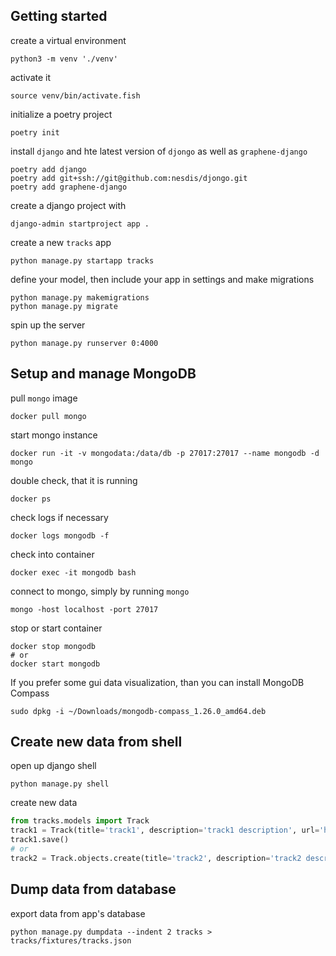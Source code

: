 ## Getting started

create a virtual environment

```shell
python3 -m venv './venv'
```

activate it

```shell
source venv/bin/activate.fish
```

initialize a poetry project

```shell
poetry init
```

install `django` and hte latest version of `djongo` as well as `graphene-django`

```shell
poetry add django
poetry add git+ssh://git@github.com:nesdis/djongo.git
poetry add graphene-django
```

create a django project with

```shell
django-admin startproject app .
```

create a new `tracks` app

```shell
python manage.py startapp tracks
```

define your model, then include your app in settings and make migrations

```shell
python manage.py makemigrations
python manage.py migrate
```

spin up the server

```shell
python manage.py runserver 0:4000
```

## Setup and manage MongoDB

pull `mongo` image

```shell
docker pull mongo
```

start mongo instance

```shell
docker run -it -v mongodata:/data/db -p 27017:27017 --name mongodb -d mongo
```

double check, that it is running

```shell
docker ps
```

check logs if necessary

```shell
docker logs mongodb -f
```

check into container

```shell
docker exec -it mongodb bash
```

connect to mongo, simply by running `mongo`

```shell
mongo -host localhost -port 27017
```

stop or start container

```shell
docker stop mongodb
# or
docker start mongodb
```

If you prefer some gui data visualization, than you can install MongoDB Compass

```shell
sudo dpkg -i ~/Downloads/mongodb-compass_1.26.0_amd64.deb

```

## Create new data from shell

open up django shell

```shell
python manage.py shell
```

create new data

```python
from tracks.models import Track
track1 = Track(title='track1', description='track1 description', url='https://localhost.com/track1')
track1.save()
# or
track2 = Track.objects.create(title='track2', description='track2 description', url='https://localhost.com/track2')

```

## Dump data from database

export data from app's database

```shell
python manage.py dumpdata --indent 2 tracks > tracks/fixtures/tracks.json
```
